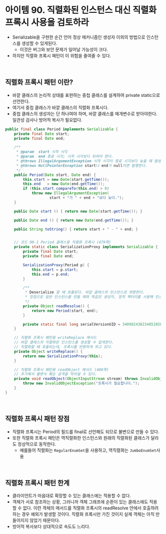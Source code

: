 # 아이템 90. 직렬화된 인스턴스 대신 직렬화 프록시 사용을 검토하라 

- Serializable을 구현한 순간 언어 정상 매커니즘인 생성자 이외의 방법으로 인스턴스를 생성할 수 있게된다.
  - 이것은 버그와 보안 문제가 일어날 가능성이 크다.
- 하지만 직렬화 프록시 패턴이 이 위험을 줄여줄 수 있다.


<br/>

## 직렬화 프록시 패턴 이란?
- 바깥 클래스의 논리적 상태를 표현하는 중첩 클래스를 설계하여 private static으로 선언한다.   
- 여기서 중첩 클래스가 바깥 클래스의 직렬화 프록시다.
- 중첩 클래스의 생성자는 단 하나여야 하며, 바깥 클래스를 매개변수로 받아야한다. 일관성 검사나 방어적 복사가 필요없다.


```java
public final class Period implements Serializable {
    private final Date start;
    private final Date end;

    /**
     * @param  start 시작 시각
     * @param  end 종료 시각; 시작 시각보다 뒤여야 한다.
     * @throws IllegalArgumentException 시작 시각이 종료 시각보다 늦을 때 발생한다.
     * @throws NullPointerException start나 end가 null이면 발행한다.
     */
    public Period(Date start, Date end) {
        this.start = new Date(start.getTime());
        this.end   = new Date(end.getTime());
        if (this.start.compareTo(this.end) > 0)
            throw new IllegalArgumentException(
                    start + "가 " + end + "보다 늦다.");
    }

    public Date start () { return new Date(start.getTime()); }

    public Date end () { return new Date(end.getTime()); }

    public String toString() { return start + " - " + end; }


    // 코드 90-1 Period 클래스용 직렬화 프록시 (479쪽)
    private static class SerializationProxy implements Serializable {
        private final Date start;
        private final Date end;

        SerializationProxy(Period p) {
            this.start = p.start;
            this.end = p.end;
        }

        /**
         * Deserialize 할 때 호출된다. 바깥 클래스의 인스턴스로 변환한다.
         * 장점으로 일반 인스턴스를 만들 때와 똑같은 생성자, 정적 팩터리를 사용해 인스턴스를 생성할 수 있다.
         */
        private Object readResolve() {
            return new Period(start, end);
        }

        private static final long serialVersionUID = 34098243823485285L; // 아무 값이나 상관없다. (아이템 87)
    }

    // 직렬화 프록시 패턴용 writeReplace 메서드 
    // 바깥 클래스의 직렬화된 인스턴스를 생성할 수 없게한다.
    // 직렬화할 때 호출되는데, 프록시를 반환하게 하고 있다.
    private Object writeReplace() {
        return new SerializationProxy(this);
    }

    // 직렬화 프록시 패턴용 readObject 메서드 (480쪽)
    // 추가해서 불변식 훼손 공격을 막아낼 수 있다.
    private void readObject(ObjectInputStream stream) throws InvalidObjectException {
        throw new InvalidObjectException("프록시가 필요합니다.");
    }
}
```

<br/>

## 직렬화 프록시 패턴 장점

- 직렬화 프록시는 Period의 필드를 final로 선언해도 되므로 불변으로 만들 수 있다.
- 또한 직렬화 프록시 패턴은 역직렬화한 인스턴스와 원래의 직렬화된 클래스가 달라도 정상적으로 동작한다.
  - 예를들어 직렬화는 `RegularEnumSet`을 사용하고, 역직렬화는 `JumboEnumSet`사용

<br/>

## 직렬화 프록시 패턴 한계
- 클라이언트가 마음대로 확장할 수 있는 클래스에는 적용할 수 없다. 
- 객체가 서로 참조하는 상황, 그러니까 객체 그래프에 순환이 있는 클래스에도 적용할 수 없다. 이런 객체의 메서드를 직렬화 프록시의 readResolve 안에서 호출하려 하는 경우 예외가 발생할 것이다. 직렬화 프록시만 가진 것이지 실제 객체는 아직 만들어지지 않았기 때문이다. 
- 방어적 복사보다 상대적으로 속도도 느리다.